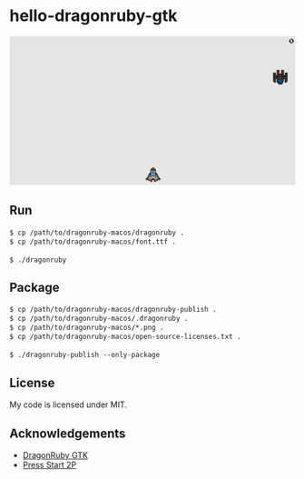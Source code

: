 # hello-dragonruby-gtk

![](/sprite.gif)

## Run


```
$ cp /path/to/dragonruby-macos/dragonruby .
$ cp /path/to/dragonruby-macos/font.ttf .

$ ./dragonruby
```

## Package

```
$ cp /path/to/dragonruby-macos/dragonruby-publish .
$ cp /path/to/dragonruby-macos/.dragonruby .
$ cp /path/to/dragonruby-macos/*.png .
$ cp /path/to/dragonruby-macos/open-source-licenses.txt .

$ ./dragonruby-publish --only-package
```

## License

My code is licensed under MIT.

## Acknowledgements

- [DragonRuby GTK](https://dragonruby.itch.io/dragonruby-gtk)
- [Press Start 2P](https://fonts.google.com/specimen/Press+Start+2P)
